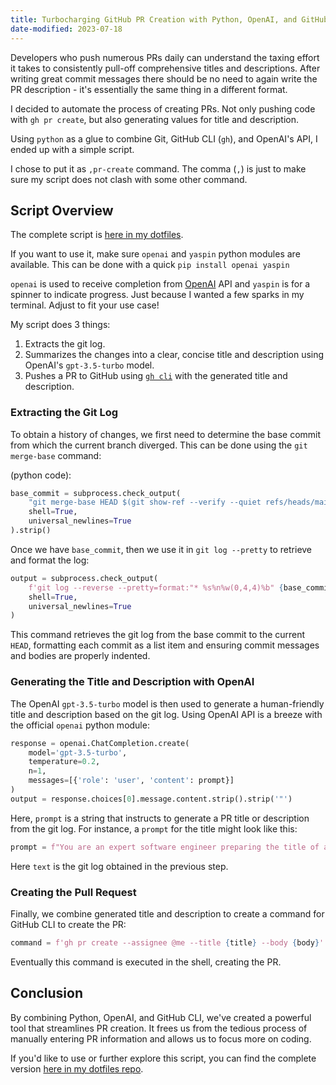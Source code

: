 ```yaml
---
title: Turbocharging GitHub PR Creation with Python, OpenAI, and GitHub CLI
date-modified: 2023-07-18
---
```


Developers who push numerous PRs daily can understand the taxing effort it
takes to consistently pull-off comprehensive titles and descriptions. After
writing great commit messages there should be no need to again write the PR
description - it's essentially the same thing in a different format.

I decided to automate the process of creating PRs. Not only pushing code with
`gh pr create`, but also generating values for title and description.

Using `python` as a glue to combine Git, GitHub CLI (`gh`), and OpenAI's API, I
ended up with a simple script.

I chose to put it as `,pr-create` command. The comma (`,`) is just to make sure
my script does not clash with some other command.

## Script Overview

The complete script is [here in my dotfiles](https://github.com/argshook/dotfiles/blob/master/.argsdotfiles/bin/%2Cpr-create).

If you want to use it, make sure `openai` and `yaspin` python modules are
available. This can be done with a quick `pip install openai yaspin`

`openai` is used to receive completion from [OpenAI](https://openai.com/) API
and `yaspin` is for a spinner to indicate progress. Just because I wanted a few
sparks in my terminal. Adjust to fit your use case!

My script does 3 things:

1. Extracts the git log.
1. Summarizes the changes into a clear, concise title and description using
   OpenAI's `gpt-3.5-turbo` model.
1. Pushes a PR to GitHub using [`gh cli`](https://cli.github.com/) with the
   generated title and description.

### Extracting the Git Log

To obtain a history of changes, we first need to determine the base commit from
which the current branch diverged. This can be done using the `git merge-base`
command:

(python code):
```python
base_commit = subprocess.check_output(
    "git merge-base HEAD $(git show-ref --verify --quiet refs/heads/main && echo 'main' || echo 'master')",
    shell=True,
    universal_newlines=True
).strip()
```

Once we have `base_commit`, then we use it in `git log --pretty` to retrieve and format the log:

```python
output = subprocess.check_output(
    f'git log --reverse --pretty=format:"* %s%n%w(0,4,4)%b" {base_commit}..HEAD',
    shell=True,
    universal_newlines=True
)
```

This command retrieves the git log from the base commit to the current `HEAD`,
formatting each commit as a list item and ensuring commit messages and bodies
are properly indented.

### Generating the Title and Description with OpenAI

The OpenAI `gpt-3.5-turbo` model is then used to generate a human-friendly
title and description based on the git log. Using OpenAI API is a breeze with
the official `openai` python module:

```python
response = openai.ChatCompletion.create(
    model='gpt-3.5-turbo',
    temperature=0.2,
    n=1,
    messages=[{'role': 'user', 'content': prompt}]
)
output = response.choices[0].message.content.strip().strip('"')
```

Here, `prompt` is a string that instructs to generate a PR title or description
from the git log. For instance, a `prompt` for the title might look like this:

```python
prompt = f"You are an expert software engineer preparing the title of a PR. Summarize key changes into a short (max 100 chars) PR title from git log:\n\n{text}\n\n"
```

Here `text` is the git log obtained in the previous step.

### Creating the Pull Request

Finally, we combine generated title and description to create a command for
GitHub CLI to create the PR:

```python
command = f'gh pr create --assignee @me --title {title} --body {body}'
```

Eventually this command is executed in the shell, creating the PR.

## Conclusion

By combining Python, OpenAI, and GitHub CLI, we've created a powerful tool that
streamlines PR creation. It frees us from the tedious process of manually
entering PR information and allows us to focus more on coding.

If you'd like to use or further explore this script, you can find the complete
version [here in my dotfiles repo](https://github.com/argshook/dotfiles/blob/master/.argsdotfiles/bin/%2Cpr-create).
